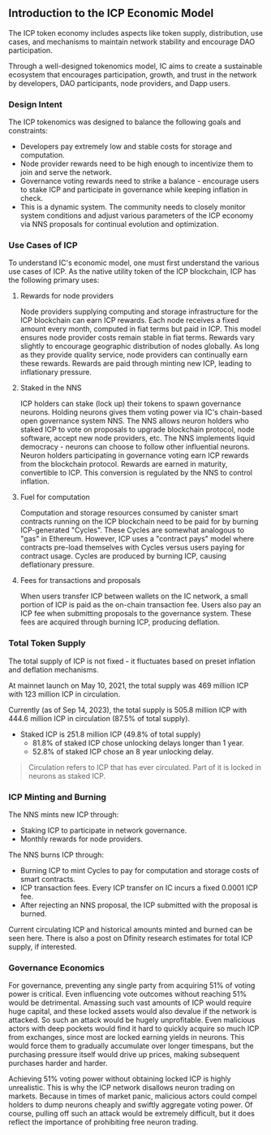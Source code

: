 ## Introduction to the ICP Economic Model

The ICP token economy includes aspects like token supply, distribution, use cases, and mechanisms to maintain network stability and encourage DAO participation.

Through a well-designed tokenomics model, IC aims to create a sustainable ecosystem that encourages participation, growth, and trust in the network by developers, DAO participants, node providers, and Dapp users.



### Design Intent

The ICP tokenomics was designed to balance the following goals and constraints:

* Developers pay extremely low and stable costs for storage and computation.
* Node provider rewards need to be high enough to incentivize them to join and serve the network.
* Governance voting rewards need to strike a balance - encourage users to stake ICP and participate in governance while keeping inflation in check.
* This is a dynamic system. The community needs to closely monitor system conditions and adjust various parameters of the ICP economy via NNS proposals for continual evolution and optimization.



### Use Cases of ICP

To understand IC's economic model, one must first understand the various use cases of ICP. As the native utility token of the ICP blockchain, ICP has the following primary uses:

1. Rewards for node providers

    Node providers supplying computing and storage infrastructure for the ICP blockchain can earn ICP rewards. Each node receives a fixed amount every month, computed in fiat terms but paid in ICP. This model ensures node provider costs remain stable in fiat terms. Rewards vary slightly to encourage geographic distribution of nodes globally. As long as they provide quality service, node providers can continually earn these rewards. Rewards are paid through minting new ICP, leading to inflationary pressure.

2. Staked in the NNS

    ICP holders can stake (lock up) their tokens to spawn governance neurons. Holding neurons gives them voting power via IC's chain-based open governance system NNS. The NNS allows neuron holders who staked ICP to vote on proposals to upgrade blockchain protocol, node software, accept new node providers, etc. The NNS implements liquid democracy - neurons can choose to follow other influential neurons. Neuron holders participating in governance voting earn ICP rewards from the blockchain protocol. Rewards are earned in maturity, convertible to ICP. This conversion is regulated by the NNS to control inflation.

3. Fuel for computation

    Computation and storage resources consumed by canister smart contracts running on the ICP blockchain need to be paid for by burning ICP-generated "Cycles". These Cycles are somewhat analogous to "gas" in Ethereum. However, ICP uses a "contract pays" model where contracts pre-load themselves with Cycles versus users paying for contract usage. Cycles are produced by burning ICP, causing deflationary pressure.

4. Fees for transactions and proposals

    When users transfer ICP between wallets on the IC network, a small portion of ICP is paid as the on-chain transaction fee. Users also pay an ICP fee when submitting proposals to the governance system. These fees are acquired through burning ICP, producing deflation.



### Total Token Supply

The total supply of ICP is not fixed - it fluctuates based on preset inflation and deflation mechanisms.

At mainnet launch on May 10, 2021, the total supply was 469 million ICP with 123 million ICP in circulation.

Currently (as of Sep 14, 2023), the total supply is 505.8 million ICP with 444.6 million ICP in circulation (87.5% of total supply).

* Staked ICP is 251.8 million ICP (49.8% of total supply)
    * 81.8% of staked ICP chose unlocking delays longer than 1 year.
    * 52.8% of staked ICP chose an 8 year unlocking delay.

> Circulation refers to ICP that has ever circulated. Part of it is locked in neurons as staked ICP.



### ICP Minting and Burning

The NNS mints new ICP through:

* Staking ICP to participate in network governance.
* Monthly rewards for node providers.

The NNS burns ICP through:

* Burning ICP to mint Cycles to pay for computation and storage costs of smart contracts.
* ICP transaction fees. Every ICP transfer on IC incurs a fixed 0.0001 ICP fee.
* After rejecting an NNS proposal, the ICP submitted with the proposal is burned.

Current circulating ICP and historical amounts minted and burned can be seen here. There is also a post on Dfinity research estimates for total ICP supply, if interested.



### Governance Economics

For governance, preventing any single party from acquiring 51% of voting power is critical. Even influencing vote outcomes without reaching 51% would be detrimental. Amassing such vast amounts of ICP would require huge capital, and these locked assets would also devalue if the network is attacked. So such an attack would be hugely unprofitable. Even malicious actors with deep pockets would find it hard to quickly acquire so much ICP from exchanges, since most are locked earning yields in neurons. This would force them to gradually accumulate over longer timespans, but the purchasing pressure itself would drive up prices, making subsequent purchases harder and harder.

Achieving 51% voting power without obtaining locked ICP is highly unrealistic. This is why the ICP network disallows neuron trading on markets. Because in times of market panic, malicious actors could compel holders to dump neurons cheaply and swiftly aggregate voting power. Of course, pulling off such an attack would be extremely difficult, but it does reflect the importance of prohibiting free neuron trading.